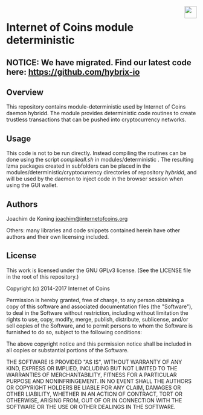 <img align="right" height="32" src="https://coinstorm.net/ioc_logo_fund.png">

# Internet of Coins module deterministic

## NOTICE: We have migrated. Find our latest code here: https://github.com/hybrix-io

## Overview

This repository contains module-deterministic used by Internet of Coins daemon hybridd. The module provides deterministic code routines to create trustless transactions that can be pushed into cryptocurrency networks.

## Usage

This code is not to be run directly. Instead compiling the routines can be done using the script <i>compileall.sh</i> in modules/deterministic . The resulting lzma packages created in subfolders can be placed in the modules/deterministic/cryptocurrency directories of repository <i>hybridd</i>, and will be used by the daemon to inject code in the browser session when using the GUI wallet.

## Authors

Joachim de Koning <joachim@internetofcoins.org>

Others: many libraries and code snippets contained herein have other authors and their own licensing included.

## License

This work is licensed under the GNU GPLv3 license. (See the LICENSE file in the root of this repository.)

Copyright (c) 2014-2017 Internet of Coins

Permission is hereby granted, free of charge, to any person obtaining a copy of this software and associated documentation files (the "Software"), to deal in the Software without restriction, including without limitation the rights to use, copy, modify, merge, publish, distribute, sublicense, and/or sell copies of the Software, and to permit persons to whom the Software is furnished to do so, subject to the following conditions:  

The above copyright notice and this permission notice shall be included in all copies or substantial portions of the Software.

THE SOFTWARE IS PROVIDED "AS IS", WITHOUT WARRANTY OF ANY KIND, EXPRESS OR IMPLIED, INCLUDING BUT NOT LIMITED TO THE WARRANTIES OF MERCHANTABILITY, FITNESS FOR A PARTICULAR PURPOSE AND NONINFRINGEMENT. IN NO EVENT SHALL THE AUTHORS OR COPYRIGHT HOLDERS BE LIABLE FOR ANY CLAIM, DAMAGES OR OTHER LIABILITY, WHETHER IN AN ACTION OF CONTRACT, TORT OR OTHERWISE, ARISING FROM, OUT OF OR IN CONNECTION WITH THE SOFTWARE OR THE USE OR OTHER DEALINGS IN THE SOFTWARE.
